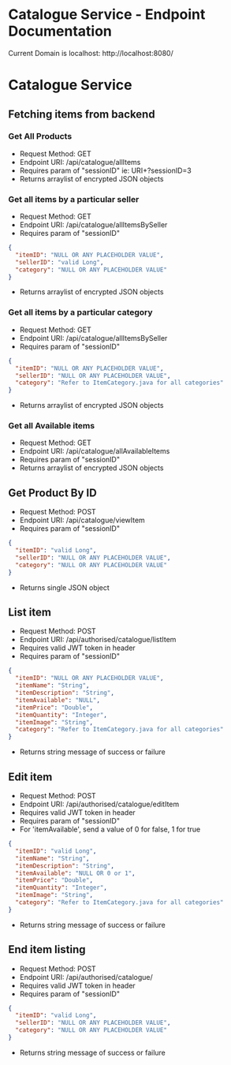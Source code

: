 # Catalogue Service - Endpoint Documentation

Current Domain is localhost: http://localhost:8080/
# Catalogue Service
## Fetching items from backend
### Get All Products
* Request Method: GET
* Endpoint URI: /api/catalogue/allItems
* Requires param of "sessionID" ie: URI+?sessionID=3
* Returns arraylist of encrypted JSON objects


### Get all items by a particular seller
* Request Method: GET
* Endpoint URI: /api/catalogue/allItemsBySeller
* Requires param of "sessionID"
```json
{
  "itemID": "NULL OR ANY PLACEHOLDER VALUE", 
  "sellerID": "valid Long",
  "category": "NULL OR ANY PLACEHOLDER VALUE"
}
```
* Returns arraylist of encrypted JSON objects


###  Get all items by a particular category
* Request Method: GET
* Endpoint URI: /api/catalogue/allItemsBySeller
* Requires param of "sessionID"
```json
{
  "itemID": "NULL OR ANY PLACEHOLDER VALUE", 
  "sellerID": "NULL OR ANY PLACEHOLDER VALUE",
  "category": "Refer to ItemCategory.java for all categories"
}
```
* Returns arraylist of encrypted JSON objects


### Get all Available items
* Request Method: GET
* Endpoint URI: /api/catalogue/allAvailableItems
* Requires param of "sessionID"
* Returns arraylist of encrypted JSON objects


## Get Product By ID
* Request Method: POST
* Endpoint URI: /api/catalogue/viewItem
* Requires param of "sessionID"
```json
{
  "itemID": "valid Long", 
  "sellerID": "NULL OR ANY PLACEHOLDER VALUE",
  "category": "NULL OR ANY PLACEHOLDER VALUE"
}
```
* Returns single JSON object


## List item
* Request Method: POST
* Endpoint URI: /api/authorised/catalogue/listItem
* Requires valid JWT token in header
* Requires param of "sessionID"
```json
{
  "itemID": "NULL OR ANY PLACEHOLDER VALUE",
  "itemName": "String",
  "itemDescription": "String",
  "itemAvailable": "NULL",
  "itemPrice": "Double",
  "itemQuantity": "Integer",
  "itemImage": "String",
  "category": "Refer to ItemCategory.java for all categories"
}
```
* Returns string message of success or failure


## Edit item
* Request Method: POST
* Endpoint URI: /api/authorised/catalogue/editItem
* Requires valid JWT token in header
* Requires param of "sessionID"
* For 'itemAvailable', send a value of 0 for false, 1 for true
```json
{
  "itemID": "valid Long",
  "itemName": "String",
  "itemDescription": "String",
  "itemAvailable": "NULL OR 0 or 1",
  "itemPrice": "Double",
  "itemQuantity": "Integer",
  "itemImage": "String",
  "category": "Refer to ItemCategory.java for all categories"
}
```
* Returns string message of success or failure


## End item listing
* Request Method: POST
* Endpoint URI: /api/authorised/catalogue/
* Requires valid JWT token in header
* Requires param of "sessionID"
```json
{
  "itemID": "valid Long",
  "sellerID": "NULL OR ANY PLACEHOLDER VALUE",
  "category": "NULL OR ANY PLACEHOLDER VALUE"
}
```
* Returns string message of success or failure


